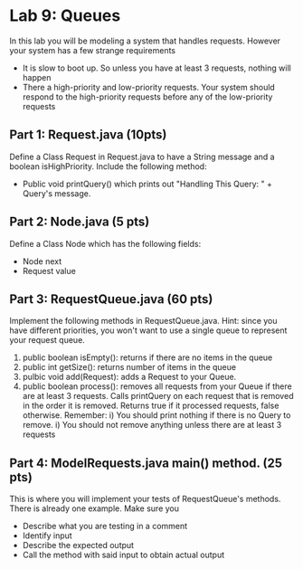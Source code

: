 # Lab 9: Queues

In this lab you will be modeling a system that handles requests. However your system has a few strange requirements

* It is slow to boot up. So unless you have at least 3 requests, nothing will happen
* There a high-priority and low-priority requests. Your system should respond to the high-priority requests before any of the low-priority requests
## Part 1: Request.java (10pts)
Define a Class Request in Request.java to have a String message and a boolean isHighPriority. Include the following method:
* Public void printQuery() which prints out "Handling This Query: " + Query's message.

## Part 2: Node.java (5 pts)
Define a Class Node which has the following fields:
* Node next 
* Request value

## Part 3: RequestQueue.java (60 pts)
Implement the following methods in RequestQueue.java. Hint: since you have different priorities, you won't want to use a single queue to represent your request queue.
1) public boolean isEmpty(): returns if there are no items in the queue
2) public int getSize(): returns number of items in the queue
3) pulbic void add(Request): adds a Request to your Queue. 
4) public boolean process(): removes all requests from your Queue if there are at least 3 requests. Calls printQuery on each request that is removed in the order it is removed. Returns true if it processed requests, false otherwise.
 Remember:
    i) You should print nothing if there is no Query to remove.
    i) You should not remove anything unless there are at least 3 requests

## Part 4: ModelRequests.java main() method. (25 pts)
This is where you will implement your tests of RequestQueue's methods. There is already one example. Make sure you
* Describe what you are testing in a comment
* Identify input
* Describe the expected output
* Call the method with said input to obtain actual output
